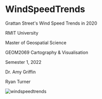 # WindSpeedTrends
Grattan Street's Wind Speed Trends in 2020

RMIT University

Master of Geospatial Science

GEOM2069 Cartography & Visualisation

Semester 1, 2022

Dr. Amy Griffin

Ryan Turner

![windspeedtrends](https://github.com/ryn-trnr/WindSpeedTrends/assets/128788495/ca80b8ae-c157-4895-b73e-1f2988d59e9c)
